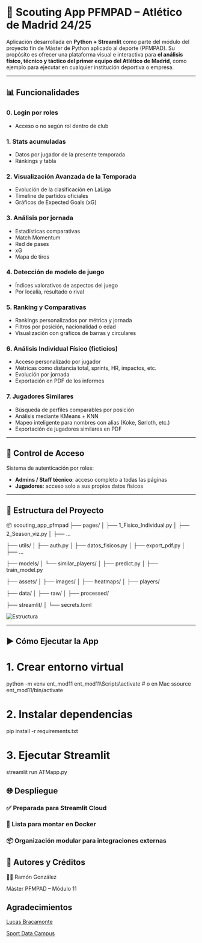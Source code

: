 # 🧠 Scouting App PFMPAD – Atlético de Madrid 24/25

Aplicación desarrollada en **Python + Streamlit** como parte del módulo del proyecto fin de Máster de Python aplicado al deporte (PFMPAD). Su propósito es ofrecer una plataforma visual e interactiva para **el análisis físico, técnico y táctico del primer equipo del Atlético de Madrid**, como ejemplo para ejecutar en cualquier institución deportiva o empresa.

---

## 📊 Funcionalidades

### 0. **Login por roles**
- Acceso o no según rol dentro de club

### 1. **Stats acumuladas**
- Datos por jugador de la presente temporada
- Ránkings y tabla

### 2. **Visualización Avanzada de la Temporada**
- Evolución de la clasificación en LaLiga
- Timeline de partidos oficiales
- Gráficos de Expected Goals (xG)

### 3. **Análisis por jornada**
- Estadísticas comparativas
- Match Momentum
- Red de pases
- xG
- Mapa de tiros

### 4. **Detección de modelo de juego**
- Índices valorativos de aspectos del juego
- Por localía, resultado o rival

### 5. **Ranking y Comparativas**
- Rankings personalizados por métrica y jornada
- Filtros por posición, nacionalidad o edad
- Visualización con gráficos de barras y circulares

### 6. **Análisis Individual Físico (ficticios)**
- Acceso personalizado por jugador
- Métricas como distancia total, sprints, HR, impactos, etc.
- Evolución por jornada
- Exportación en PDF de los informes

### 7. **Jugadores Similares**
- Búsqueda de perfiles comparables por posición
- Análisis mediante KMeans + KNN
- Mapeo inteligente para nombres con alias (Koke, Sørloth, etc.)
- Exportación de jugadores similares en PDF

---

## 🔐 Control de Acceso

Sistema de autenticación por roles:
- **Admins / Staff técnico**: acceso completo a todas las páginas
- **Jugadores**: acceso solo a sus propios datos físicos

---

## 📁 Estructura del Proyecto

📦 scouting_app_pfmpad 
├── pages/ │ ├── 1_Fisico_Individual.py │ ├── 2_Season_viz.py │ ├── ... 

├── utils/ │ ├── auth.py │ ├── datos_fisicos.py │ ├── export_pdf.py │ ├── ... 

├── models/ │ └── similar_players/ │ ├── predict.py │ ├── train_model.py 

├── assets/ │ ├── images/ │ ├── heatmaps/ │ ├── players/ 

├── data/ │ ├── raw/ │ ├── processed/ 

├── streamlit/ │ └── secrets.toml

![Estructura](image.png)


---

## ▶️ Cómo Ejecutar la App

# 1. Crear entorno virtual
python -m venv ent_mod11
ent_mod11\Scripts\activate # o en Mac ssource ent_mod11/bin/activate

# 2. Instalar dependencias
pip install -r requirements.txt

# 3. Ejecutar Streamlit
streamlit run ATMapp.py


## 🌐 Despliegue

### ✅ Preparada para Streamlit Cloud

### 🐳 Lista para montar en Docker

### 📦 Organización modular para integraciones externas


## **📄 Autores y Créditos**

👨‍🏫 Ramón González

Máster PFMPAD – Módulo 11


## **Agradecimientos**

[Lucas Bracamonte](https://www.linkedin.com/in/lucas-braca?originalSubdomain=ar)


[Sport Data Campus](https://www.linkedin.com/school/sports-data-campus/?trk=publ)



